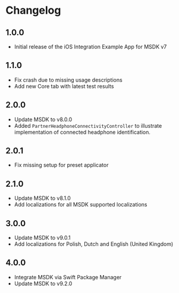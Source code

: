 # Changelog

## 1.0.0

- Initial release of the iOS Integration Example App for MSDK v7

## 1.1.0
- Fix crash due to missing usage descriptions
- Add new Core tab with latest test results

## 2.0.0
- Update MSDK to v8.0.0
- Added `PartnerHeadphoneConnectivityController` to illustrate implementation of connected headphone identification.

## 2.0.1
- Fix missing setup for preset applicator

## 2.1.0
- Update MSDK to v8.1.0
- Add localizations for all MSDK supported localizations

## 3.0.0
- Update MSDK to v9.0.1
- Add localizations for Polish, Dutch and English (United Kingdom)

## 4.0.0
- Integrate MSDK via Swift Package Manager
- Update MSDK to v9.2.0
